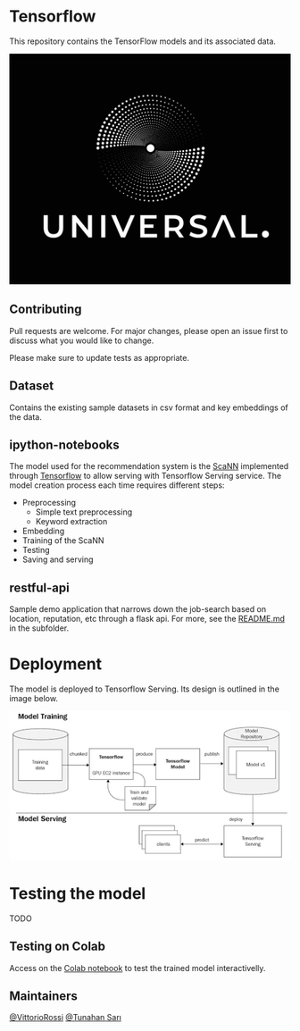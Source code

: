 # Tensorflow
This repository contains the TensorFlow models and its associated data.

![Logo](https://github.com/UniversalDot/documents/blob/master/logo/universaldot-logo/rsz_jpg-02.jpg)

## Contributing
Pull requests are welcome. For major changes, please open an issue first to discuss what you would like to change.

Please make sure to update tests as appropriate.

## Dataset

Contains the existing sample datasets in csv format and key embeddings of the data.

## ipython-notebooks

The model used for the recommendation system is the [ScaNN](https://github.com/google-research/google-research/tree/master/scann) implemented through [Tensorflow](https://www.tensorflow.org/recommenders/api_docs/python/tfrs/layers/factorized_top_k/ScaNN) to allow serving with Tensorflow Serving service.
The model creation process each time requires different steps:
- Preprocessing
    - Simple text preprocessing
    - Keyword extraction
- Embedding
- Training of the ScaNN
- Testing
- Saving and serving


## restful-api
Sample demo application that narrows down the job-search based on location, reputation, etc through a flask api. For more, see the [README.md](/restful-api/README.md) in the subfolder.
# Deployment

The model is deployed to Tensorflow Serving. Its design is outlined in the image below.


![Deployment](https://github.com/UniversalDot/tensorflow/blob/develop/design/deployment.png)

# Testing the model

TODO
## Testing on Colab

Access on the [Colab notebook](https://colab.research.google.com/drive/1Dg1cvifrzqrtuhPyf_kTOCejl3wbt9c_?usp=sharing) to test the trained model interactivelly.
## Maintainers

[@VittorioRossi](https://github.com/VittorioRossi) [@Tunahan Sarı](https://github.com/TutubanaS)






